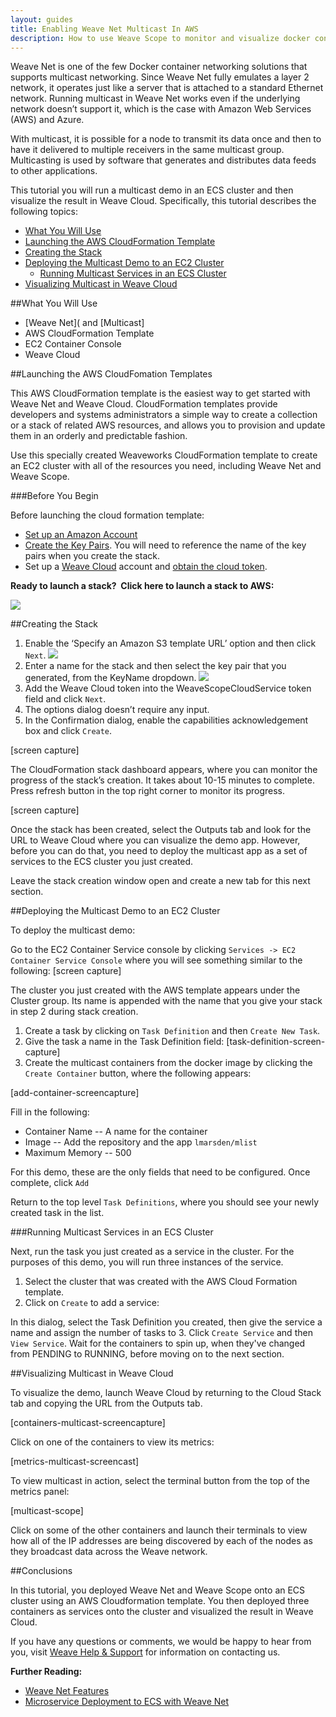 ```yaml
---
layout: guides
title: Enabling Weave Net Multicast In AWS 
description: How to use Weave Scope to monitor and visualize docker container clusters and swarms.
---
```



Weave Net is one of the few Docker container networking solutions that supports multicast networking. Since Weave Net fully emulates a layer 2 network, it operates just like a server that is attached to a standard Ethernet network. Running multicast in Weave Net works even if the underlying network doesn’t support it, which is the case with Amazon Web Services (AWS) and Azure.

With multicast, it is possible for a node to transmit its data once and then to have it delivered to multiple receivers in the same multicast group. Multicasting is used by software that generates and distributes data feeds to other applications.

This tutorial you will run a multicast demo in an ECS cluster and then visualize the result in Weave Cloud. Specifically, this tutorial describes the following topics: 

* [What You Will Use](#what-use)
* [Launching the AWS CloudFormation Template](#launching-AWS)
* [Creating the Stack](#the-stack)
* [Deploying the Multicast Demo to an EC2 Cluster](#multicast-demo)
   * [Running Multicast Services in an ECS Cluster](#running-multicast)
* [Visualizing Multicast in Weave Cloud](#visualize-multicast)

##<a name="what-use"></a>What You Will Use

* [Weave Net]( and [Multicast]
* AWS CloudFormation Template
* EC2 Container Console
* Weave Cloud

##<a name="launching-AWS"></a>Launching the AWS CloudFomation Templates

This AWS CloudFormation template is the easiest way to get started with Weave Net and Weave Cloud. CloudFormation templates provide developers and systems administrators a simple way to create a collection or a stack of related AWS resources, and allows you to provision and update them in an orderly and predictable fashion.

Use this specially created Weaveworks CloudFormation template to create an EC2 cluster with all of the resources you need, including Weave Net and Weave Scope.

###Before You Begin

Before launching the cloud formation template:

* [Set up an Amazon Account](http://docs.aws.amazon.com/AWSEC2/latest/UserGuide/get-set-up-for-amazon-ec2.html)
* [Create the Key Pairs](http://docs.aws.amazon.com/gettingstarted/latest/wah/getting-started-prereq.html). You will need to reference the name of the key pairs when you create the stack.
* Set up a [Weave Cloud](https://cloud.weave.works) account and [obtain the cloud token](https://www.weave.works/guides/using-weave-scope-cloud-service-to-visualize-and-monitor-docker-containers/).

**Ready to launch a stack?  Click here to launch a stack to AWS:**

[![](/guides/images/cloudformation-launch-stack.png)](https://console.aws.amazon.com/cloudformation/home#/stacks/new?templateURL=https:%2F%2Fs3.amazonaws.com%2Fweaveworks-cfn-public%2Fintegrations%2Fecs-baseline.json)


##<a name="the-stack"></a>Creating the Stack

1. Enable the ‘Specify an Amazon S3 template URL’ option and then click `Next`.
 ![](/guides/images/multicast/AWS-1-select-template.png)
2. Enter a name for the stack and then select the key pair that you generated, from the KeyName dropdown.
![](/guides/images/multicast/AWS-2-select-template.png)
3. Add the Weave Cloud token into the WeaveScopeCloudService token field and click `Next`.
4. The options dialog doesn’t require any input.
5. In the Confirmation dialog, enable the capabilities acknowledgement box and click `Create`.

[screen capture]

The CloudFormation stack dashboard appears, where you can monitor the progress of the stack’s creation. It takes about 10-15 minutes to complete. Press refresh button in the top right corner to monitor its progress.

[screen capture]

Once the stack has been created, select the Outputs tab and look for the URL to Weave Cloud where you can visualize the demo app. However, before you can do that, you need to deploy the multicast app as a set of services to the ECS cluster you just created. 

Leave the stack creation window open and create a new tab for this next section. 

##<a name="multicast-demo"></a>Deploying the Multicast Demo to an EC2 Cluster

To deploy the multicast demo: 

Go to the EC2 Container Service console by clicking `Services -> EC2 Container Service Console` where you will see something similar to the following: 
[screen capture] 

The cluster you just created with the AWS template appears under the Cluster group. Its name is appended with the name that you give your stack in step 2 during stack creation.

1. Create a task by clicking on `Task Definition` and then `Create New Task`. 
2. Give the task a name in the Task Definition field:  [task-definition-screen-capture]
3. Create the multicast containers from the docker image by clicking the `Create Container` button, where the following appears: 

[add-container-screencapture]

Fill in the following: 

 * Container Name -- A name for the container
 * Image -- Add the repository and the app `lmarsden/mlist`
 * Maximum Memory -- 500
 
For this demo, these are the only fields that need to be configured. Once complete, click `Add` 

Return to the top level `Task Definitions`, where you should see your newly created task in the list.

###<a name="running-multicast"></a>Running Multicast Services in an ECS Cluster

Next, run the task you just created as a service in the cluster. For the purposes of this demo, you will run three instances of the service. 

1. Select the cluster that was created with the AWS Cloud Formation template. 
2. Click on `Create` to add a service: 

In this dialog, select the Task Definition you created, then give the service a name and assign the number of tasks to 3. Click `Create Service` and then `View Service`. Wait for the containers to spin up, when they've changed from PENDING to RUNNING, before moving on to the next section. 


##<a name="visualize-multicast"></a>Visualizing Multicast in Weave Cloud

To visualize the demo, launch Weave Cloud by returning to the Cloud Stack tab and copying the URL from the Outputs tab. 

[containers-multicast-screencapture]

Click on one of the containers to view its metrics: 

[metrics-multicast-screencast]

To view multicast in action, select the terminal button from the top of the metrics panel: 

[multicast-scope]

Click on some of the other containers and launch their terminals to view how all of the IP addresses are being discovered by each of the nodes as they broadcast data across the Weave network.

##Conclusions

In this tutorial, you deployed Weave Net and Weave Scope onto an ECS cluster using an AWS Cloudformation template. You then deployed three containers as services onto the cluster and visualized the result in Weave Cloud. 

If you have any questions or comments, we would be happy to hear from you, visit [Weave Help & Support](https://www.weave.works/help/) for information on contacting us. 

**Further Reading:**

 * [Weave Net Features](https://www.weave.works/docs/net/latest/features/)
 * [Microservice Deployment to ECS with Weave Net](https://www.weave.works/guides/service-discovery-and-load-balancing-with-weave-on-amazon-ecs-2/)





